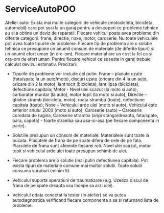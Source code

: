 # ServiceAutoPOO
Atelier auto:
  Exista mai multe categorii de vehicule (motocicleta, bicicleta, automobil) care
pot sosi la un garaj pentru a descoperi ce probleme tehnice au si a obtine un deviz de
reparatii. Fiecare vehicul poate avea probleme din diferite categorii: frane, directie, noxe,
motor, caroserie. Nu toate vehiculele pot avea toate tipurile de probleme. Fiecare tip de
problema are o solutie tehnica ce presupune un anumit consum de materiale (de diferite
tipuri) si un anumit efort uman (in ore-om). Fiecare material are un cost la fel ca si ora-om de
efort uman. Pentru fiecare vehicul ce soseste in garaj trebuie calculat devizul estimativ.
Precizari:

- Tipurile de probleme vor include cel putin: Frane – placute uzate (fata/spate la un
auto/moto), discuri uzate (oricare din 4 la un auto, oricare din 2 la moto), lant
tocit (bicicleta), lant lipsa (bicicleta), defectiune capitala; Motor - Nivel ulei scazut
(la moto si auto), carburator murdar (la auto), motor topit (la moto si auto);
Directie – ghidon stramb (bicicleta, moto), roata stramba (toate), defectiune 
capitala (toate); Noxe – Vehiculul arde ulei (moto si auto), Vehiculul este anterior
anului 2000 (moto si auto); Caroserie (auto) – Caroserie corodata de rugina,
Caroserie stramba (aripi stanga/dreapta, fata/spate, bara, capota) - foarte
stramba sau asa-si-asa (pe fiecare componenta in parte).

- Solutiile presupun un consum de materiale. Materialele sunt toate la bucata.
Placutele de frana de pe spate difera de cele de pe fata. Placutele de frana sunt
aferente fiecarei roti. Nivel ulei scazut, motor topit si vehiculul arde ulei toate
presupun schimb de ulei.

- Fiecare problema are o solutie (mai putin defectiunea capitala). Pot exista tipuri
de materiale comune mai multor solutii. Toate solutii consuma suruburi (minim
5).

- Vehiculul suporta operatiuni de traumatizare (e.g. Uzeaza discul de frana de pe
spate dreapta sau Incepe sa arzi ulei).

- Vehiculul odata conectat la tester (in atelier) se va putea autodiagnostica
verificand fiecare componenta a sa si returnand lista de probleme.
